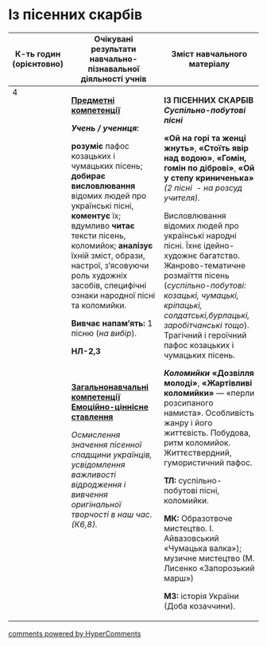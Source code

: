 <div id="hypercomments_widget" class="js-hypercomments-widget invisible"></div>

# Із пісенних скарбів

<table>
  <tr>
    <td width="10%" align="center"><b>К-ть годин (орієнтовно)</b></td>
    <td width="45%" align="center"><b>Очікувані результати навчально-пізнавальної діяльності учнів</b></td>
    <td width="45%" align="center"><b>Зміст навчального матеріалу</b></td>
  </tr>
<tbody>
  <tr>
<td width="10%" style="vertical-align:top !important;" rowspan="3">4</td>
    <td width="45%" style="vertical-align:top !important;">
<p><strong><u>Предметні компетенції </u></strong></p>
<p><strong><em>Учень / учениця: </em></strong></p>
<p><strong>розуміє</strong> пафос козацьких і чумацьких пісень; <strong>добирає висловлювання</strong> відомих людей про українські пісні, <strong>коментує</strong> їх; вдумливо <strong>читає</strong> тексти пісень, коломийок; <strong>аналізує</strong> їхній зміст, образи, настрої, з&rsquo;ясовуючи роль художніх засобів, специфічні ознаки народної пісні та коломийки.</p>
<p><strong>Вивчає напам&rsquo;ять:</strong> 1 пісню (<em>на вибір</em>).</p>
<p><strong>НЛ-2,3</strong></p>
<p><strong>&nbsp;</strong></p>
<p><strong><u>Загальнонавчальні компетенції Емоційно-ціннісне ставлення</u></strong></p>
<p><em>Осмислення значення пісенної спадщини українців, усвідомлення важливості відродження і вивчення оригінальної творчості в наш час</em>.<em> (К6,8).</em></p>
</td>
    <td width="45%" style="vertical-align:top !important;" rowspan="2">
<p><strong>ІЗ ПІСЕННИХ СКАРБІВ<br> <em>Суспільно-побутові пісні </em></strong></p>
<p><strong>&laquo;Ой на горі та женці жнуть&raquo;</strong>, <strong>&laquo;Стоїть явір над водою&raquo;</strong>, <strong>&laquo;Гомін, гомін по діброві&raquo;</strong>, <strong>&laquo;Ой у степу криниченька&raquo; </strong><em>(2 пісні&nbsp; - на розсуд учителя).</em></p>
<p>Висловлювання відомих людей про українські народні пісні. Їхнє ідейно-художнє багатство. Жанрово-тематичне розмаїття пісень (<em>суспільно-побутові: козацькі, чумацькі, кріпацькі, солдатські,бурлацькі, заробітчанські тощо</em>). Трагічний і героїчний пафос козацьких і чумацьких пісень.</p>
<p><strong><em>Коломийки </em></strong><strong>&laquo;Дозвілля молоді&raquo;</strong>, <strong>&laquo;Жартівливі коломийки&raquo;</strong> &mdash; &laquo;перли розсипаного намиста&raquo;. Особливість жанру і його життєвість. Побудова, ритм коломийок. Життєствердний, гумористичний пафос.</p>
<p><strong>ТЛ:</strong> суспільно-побутові пісні, коломийки.</p>
<p><strong>МК:</strong> Образотвоче мистецтвo. І. Айвазовський &laquo;Чумацька валка&raquo;); музичне мистецтво (М. Лисенко &laquo;Запорозький марш&raquo;)</p>
<p><strong>МЗ:</strong> історія України (Доба козаччини).</p> </td>
  </tr>

</tbody>
</table>

<div class="js-hypercomments-container">
<a href="http://hypercomments.com" class="hc-link" title="comments widget">comments powered by HyperComments</a>
</div>